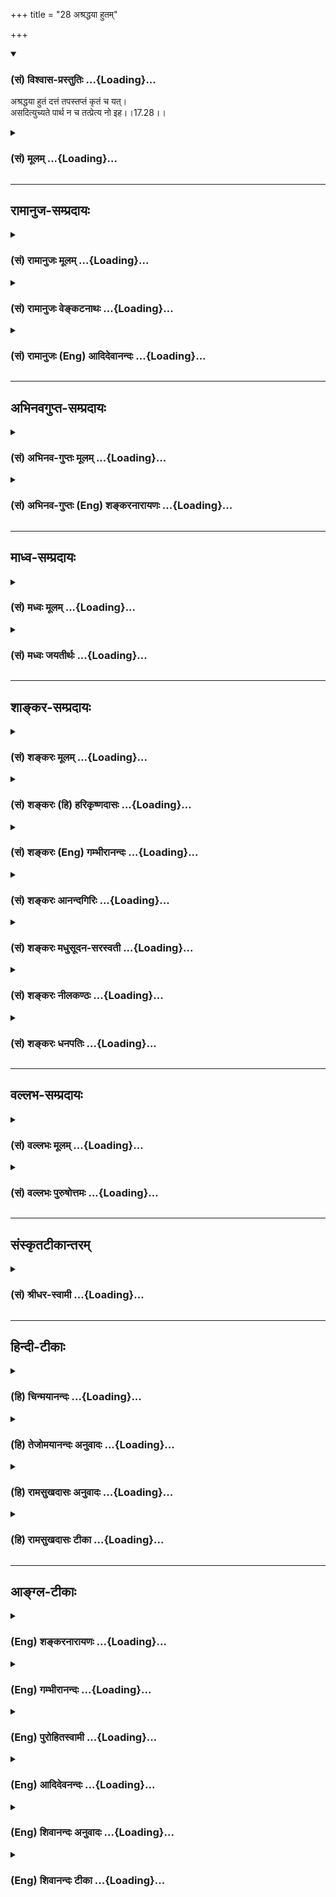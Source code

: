 +++
title = "28 अश्रद्धया हुतम्"

+++
<div class="js_include" newlevelforh1="3" title="(सं) विश्वास-प्रस्तुतिः" unfilled url="/purANam/mahAbhAratam/06-bhIShma-parva/02-bhagavad-gItA-parva/saMskRtam/vishvAsa-prastutiH/17_shraddhA-traya-vibhA/28_ashraddhayA_hutam.md">
<details open><summary><h3>(सं) विश्वास-प्रस्तुतिः ...{Loading}...</h3></summary>

अश्रद्धया हुतं दत्तं तपस्तप्तं कृतं च यत्।  
असदित्युच्यते पार्थ न च तत्प्रेत्य नो इह।।17.28।।
</details>
</div>
<div class="js_include collapsed" newlevelforh1="3" title="(सं) मूलम्" unfilled url="/purANam/mahAbhAratam/06-bhIShma-parva/02-bhagavad-gItA-parva/saMskRtam/mUlam/17_shraddhA-traya-vibhA/28_ashraddhayA_hutam.md">
<details><summary><h3>(सं) मूलम् ...{Loading}...</h3></summary>

अश्रद्धया हुतं दत्तं तपस्तप्तं कृतं च यत्।  
असदित्युच्यते पार्थ न च तत्प्रेत्य नो इह।।17.28।।
</details>
</div>


_________________
## रामानुज-सम्प्रदायः
<div class="js_include collapsed" newlevelforh1="3" title="(सं) रामानुजः मूलम्" unfilled url="/purANam/mahAbhAratam/06-bhIShma-parva/02-bhagavad-gItA-parva/saMskRtam/rAmAnujaH/mUlam/17_shraddhA-traya-vibhA/28_ashraddhayA_hutam.md">
<details><summary><h3>(सं) रामानुजः मूलम् ...{Loading}...</h3></summary>

।।17.28।।**अश्रद्धया कृतं** शास्त्रीयम् अपि होमादिकम् **असद् इति**
उच्यते। कुतः **न च तत् प्रेत्य नो इह;** न मोक्षाय न सांसारिकाय च फलाय
इति।

</details>
</div>
<div class="js_include collapsed" newlevelforh1="3" title="(सं) रामानुजः वेङ्कटनाथः" unfilled url="/purANam/mahAbhAratam/06-bhIShma-parva/02-bhagavad-gItA-parva/saMskRtam/rAmAnujaH/venkaTanAthaH/17_shraddhA-traya-vibhA/28_ashraddhayA_hutam.md">
<details><summary><h3>(सं) रामानुजः वेङ्कटनाथः ...{Loading}...</h3></summary>

  
  
।।17.28।। शास्त्रविधिमुत्सृज्य \[16।27\] इत्यादिना अध्यायारम्भे
प्रश्नोत्तरमुखेन श्रद्धायुक्तस्याप्यशास्त्रीयस्यासुरत्वेनासत्त्वं
प्रतिपाद्य शास्त्रीयस्य ततो व्यावृत्तिर्दर्शिता इदानीं व्यतिरेकेण
प्रकृतानां सदिति निर्देशार्हत्वदृढीकरणाय शास्त्रीयस्यापि
श्रद्धारहितस्यासत्त्वमुच्यते। विशिष्टव्यतिरेकस्य विशेषणाभावे
विशेष्याभावे च समानत्वादित्यभिप्रायेणाऽऽहअश्रद्धया कृतं शास्त्रीयमपीति।
कृतशब्दस्य हुतदत्तयोरन्वयः। तप्तम् इत्यनेन तपसः
कृतत्वसिद्धेर्हुतदत्तशब्दावत्र भावार्थौ। एवं कृतशब्दस्य
विशेषणतयाऽन्वयेऽपेक्षिते सामान्यविषयपरोपकारादिविषयत्वक्लृप्तिरयुक्तेति च
भावः। यद्यप्यशास्त्रीयवन्निरयपतनैकहेतुत्वं नास्ति; तथापि
तत्तद्वाक्योदितफलाभावादसत्त्वमुपपद्यत इत्यभिप्रायेण हेत्वाकाङ्क्षां
दर्शयतिकुत इति। येयं प्रेते \[कठो.1।1।20\] इति श्रुत्यविरोधेन
प्रेत्यशब्दस्य मुक्तदशाविषयत्वोपपत्तौमोक्षकाङ्क्षिभिः \[17।25\]
इत्याद्युक्तफलव्यतिरेकस्यन च तत्प्रेत्य इत्यादिना विवक्षितत्वमाहन
मोक्षायेति। परिशेषसिद्धमिहशब्दस्यार्थमाहन सांसारिकाय
फलायेति। ,श्रद्धायुक्तमप्यवैदिकं; वैदिकमपि श्रद्धाहीनं
दृष्टादृष्टप्रयोजनविरहादननुष्ठेयम् उभयविधप्रयोजनयोगाद्वैदिकमेव
श्रद्धापूतमेवानुष्ठेयमित्यध्यायसार इति भावः।  
  
इति कवितार्किकसिंहस्य सर्वतन्त्रस्वतन्त्रस्य श्रीमद्वेङ्कटनाथस्य
वेदान्ताचार्यस्य कृतिषु भगवद्रामानुजविरचितश्रीमद्गीताभाष्यटीकायां
तात्पर्यचन्द्रिकायां सप्तदशोऽध्यायः।।17।।

</details>
</div>
<div class="js_include collapsed" newlevelforh1="3" title="(सं) रामानुजः (Eng) आदिदेवानन्दः" unfilled url="/purANam/mahAbhAratam/06-bhIShma-parva/02-bhagavad-gItA-parva/saMskRtam/rAmAnujaH/english/AdidevAnandaH/17_shraddhA-traya-vibhA/28_ashraddhayA_hutam.md">
<details><summary><h3>(सं) रामानुजः (Eng) आदिदेवानन्दः ...{Loading}...</h3></summary>

17.28 Offerings etc., when performed without faith, are Asat (i.e.,
unreal, bereft of efficiency), although they might be what has been
enjoined by the Sastras. Why so; Because it is naught here or hereafter;
it will not lead to release nor to any desirable result in Samsara.

</details>
</div>


_________________
## अभिनवगुप्त-सम्प्रदायः
<div class="js_include collapsed" newlevelforh1="3" title="(सं) अभिनव-गुप्तः मूलम्" unfilled url="/purANam/mahAbhAratam/06-bhIShma-parva/02-bhagavad-gItA-parva/saMskRtam/abhinava-guptaH/mUlam/17_shraddhA-traya-vibhA/28_ashraddhayA_hutam.md">
<details><summary><h3>(सं) अभिनव-गुप्तः मूलम् ...{Loading}...</h3></summary>

।।17.28।। इदानीमश्रद्धावतः तामसं कर्म सर्वथा +++(S सर्वथैव )+++ निष्फलं
कारककलापसंयोजनसमुपजनितप्रयासमात्रफलमेव +++(Nसंयोजनमुपजनित -- )+++ ; इति
सर्वथैव +++(S सर्वथा )+++ अश्रद्धावता न भाव्यमित्युच्यते -- अश्रद्धयेति।
असदिति -- अप्रशस्तम्। तस्मात् प्रशस्ते कर्मणि यतमानानां सुखेनैव भवति
शिवम् इति।।। शिवम्।। अत्र संग्रहश्लोकः -- स एव कारकावेशः क्रिया
सैवाविशेषिणी।  
  
तथापि विज्ञानवतां मोक्षार्थे पर्यवस्यति।।।। इति
श्रीमहामाहेश्वराचार्यवर्यराजानकाभिनवगुप्तपादविर  
  
चिते श्रीमद्भगवद्गीतार्थसंग्रहे सप्तदशोऽध्यायः।।  
  

</details>
</div>
<div class="js_include collapsed" newlevelforh1="3" title="(सं) अभिनव-गुप्तः (Eng) शङ्करनारायणः" unfilled url="/purANam/mahAbhAratam/06-bhIShma-parva/02-bhagavad-gItA-parva/saMskRtam/abhinava-guptaH/english/shankaranArAyaNaH/17_shraddhA-traya-vibhA/28_ashraddhayA_hutam.md">
<details><summary><h3>(सं) अभिनव-गुप्तः (Eng) शङ्करनारायणः ...{Loading}...</h3></summary>

17.28 Asradhaya etc. ASAT : not praiseworthy (or inauspicious).
Therefore Happiness just easily arises for those who exert in the
prasieworthy (or auspicious) act.

</details>
</div>


_________________
## माध्व-सम्प्रदायः
<div class="js_include collapsed" newlevelforh1="3" title="(सं) मध्वः मूलम्" unfilled url="/purANam/mahAbhAratam/06-bhIShma-parva/02-bhagavad-gItA-parva/saMskRtam/madhvaH/mUlam/17_shraddhA-traya-vibhA/28_ashraddhayA_hutam.md">
<details><summary><h3>(सं) मध्वः मूलम् ...{Loading}...</h3></summary>

।।17.28।। तथाच ऋग्वेदखिलेषु -- यज्ञाद्या निष्फलं कर्म तत्स्यात्सद्वै
तदर्थकं कर्म वदन्ति देवाः। तच्छब्दानां
सन्निधेर्ब्रह्मप्रीतेस्तद्रूपत्वाज्जनितं ब्रह्म तस्य इति।

</details>
</div>
<div class="js_include collapsed" newlevelforh1="3" title="(सं) मध्वः जयतीर्थः" unfilled url="/purANam/mahAbhAratam/06-bhIShma-parva/02-bhagavad-gItA-parva/saMskRtam/madhvaH/jayatIrthaH/17_shraddhA-traya-vibhA/28_ashraddhayA_hutam.md">
<details><summary><h3>(सं) मध्वः जयतीर्थः ...{Loading}...</h3></summary>

।।17.28।। अश्रद्धया इत्यनेन ब्रह्मभक्तिरपीति अत्र श्रुतिसम्मतिमाह --
**तथा चे**ति। ओं यज्ञाद्याः वेदाद्योतत्वात्। निष्फलं
फलोद्देशरहितत्वात्तदर्थं ब्रह्मविषयम्। एवं तच्छब्दानां ब्रह्मशब्दानाम्।
यज्ञादिषु सन्निधेरवगततद्रूपत्वात् तत्प्रतिमात्वात् तस्योक्तप्रकारेण
यज्ञादीनामनुष्ठातुः।

</details>
</div>


_________________
## शाङ्कर-सम्प्रदायः
<div class="js_include collapsed" newlevelforh1="3" title="(सं) शङ्करः मूलम्" unfilled url="/purANam/mahAbhAratam/06-bhIShma-parva/02-bhagavad-gItA-parva/saMskRtam/shankaraH/mUlam/17_shraddhA-traya-vibhA/28_ashraddhayA_hutam.md">
<details><summary><h3>(सं) शङ्करः मूलम् ...{Loading}...</h3></summary>

।।17.28।। --,**अश्रद्धया हुतं** हवनं कृतम्; अश्रद्धया **दत्तं**
ब्राह्मणेभ्यः; अश्रद्धया **तपः तप्तम्** अनुष्ठितम्; तथा अश्रद्धयैव
**कृतं यत्** स्तुतिनमस्कारादि; तत् सर्वम् **असत् इति उच्यते;**
मत्प्राप्तिसाधनमार्गबाह्यत्वात् **पार्थ। न च तत्** बहुलायासमपि
**प्रेत्य** फलाय **नो** अपि इहार्थम्; साधुभिः निन्दितत्वात् इति।। इति
श्रीमत्परमहंसपरिव्राजकाचार्यस्य
श्रीगोविन्दभगवत्पूज्यपादशिष्यस्य,श्रीमच्छंकरभगवतः कृतौ
श्रीमद्भगवद्गीताभाष्ये  
  
सप्तदशोऽध्यायः।।  
  

</details>
</div>
<div class="js_include collapsed" newlevelforh1="3" title="(सं) शङ्करः (हि) हरिकृष्णदासः" unfilled url="/purANam/mahAbhAratam/06-bhIShma-parva/02-bhagavad-gItA-parva/saMskRtam/shankaraH/hindI/harikRShNadAsaH/17_shraddhA-traya-vibhA/28_ashraddhayA_hutam.md">
<details><summary><h3>(सं) शङ्करः (हि) हरिकृष्णदासः ...{Loading}...</h3></summary>

।।17.28।। क्योंकि सभी जगह श्रद्धाकी प्रधानतासे ही सब कुछ किया जाता है;
इसलिये --, बिना श्रद्धाके किया हुआ हवन; बिना श्रद्धाके ब्राह्मणोंको दिया
हुआ दान; तपा हुआ तप तथा और भी जो कुछ बिना श्रद्धाके किया हुआ स्तुति --
नमस्कारादि कर्म है वह सब; हे पार्थ मेरी प्राप्तिके साधनमार्गसे बाह्य
होनेके कारण असत् है; ऐसा कहा जाता है। क्योंकि वह बहुत परिश्रमयुक्त
होनेपर भी साधु पुरुषोंद्वारा निन्दित होनेके कारण न तो मरनेके पश्चात् फल
देनेवाला होता है और न इस लोकमें ही सुखदायक होता है।

</details>
</div>
<div class="js_include collapsed" newlevelforh1="3" title="(सं) शङ्करः (Eng) गम्भीरानन्दः" unfilled url="/purANam/mahAbhAratam/06-bhIShma-parva/02-bhagavad-gItA-parva/saMskRtam/shankaraH/english/gambhIrAnandaH/17_shraddhA-traya-vibhA/28_ashraddhayA_hutam.md">
<details><summary><h3>(सं) शङ्करः (Eng) गम्भीरानन्दः ...{Loading}...</h3></summary>

17.28 O son of Prtha, whatever is hutam, offered in sacrifice, poured as
oblation; and dattam, given in charity to Brahmanas,without faith;
whatever tapah, austerity; is taptam, performed without faith; so also,
whatever is krtam, done without faith, e.g. praise, salutation, etc.;
all that ucyate, is said to be; asat iti, of no avail, since it is
outside th course of discipline leading to Me. Ca, and, although
involving great effort; na ca tat, it is of no conseence; pretya, after
death, for producing (some) result; na, nor even for any result; iha,
because it is condemned by the wise. \[Thus it is established in this
chapter that, among persons who are not at all versed in the scriptures,
but are possessed of (either of the) three characterisitcs of sattva,
(rajas) etc., only those shall attain to Liberation who steadfastly
resort to sattva alone by partaking of sattvika food, (performing
sattvika) sacrifices) etc. to te exclusion of rajasika and tamasika food
etc., who destroy any defect that might arise in sacrifice etc. by
uttering the names of Brahman, who have fully purified their intellect,
and who have attained to the realization of Truth arising from one's
being endowed with such disciplines as hearing and and thinking
(sravana, manana) of, and meditation (nididhyasana) on Brahman.\]

</details>
</div>
<div class="js_include collapsed" newlevelforh1="3" title="(सं) शङ्करः आनन्दगिरिः" unfilled url="/purANam/mahAbhAratam/06-bhIShma-parva/02-bhagavad-gItA-parva/saMskRtam/shankaraH/AnandagiriH/17_shraddhA-traya-vibhA/28_ashraddhayA_hutam.md">
<details><summary><h3>(सं) शङ्करः आनन्दगिरिः ...{Loading}...</h3></summary>

।।17.28।। अश्रद्धान्वितस्यापि कर्मणो नामत्रयोच्चारणादवैगुण्ये
श्रद्धाप्राधान्यं न स्यादित्याशङ्क्याह -- **तत्र चेति।** सप्तमीभ्यां
प्रकृतं यज्ञादि गृह्यते सर्वं यज्ञादि सगुणमिति शेषः। तस्यासत्त्वं साधयति
-- **मत्प्राप्तीति।** ऐहिकामुष्मिकं वा फलमश्रद्धितेनापि कर्मणा
संपत्स्यते कुतोऽस्यासत्त्वमित्याशङ्क्याह -- **नचेति।**
तस्योभयविधफलाहेतुत्वे हेतुमाह -- **साधुभिरिति।** निन्दन्ति हि साधवः
श्रद्धारहितं कर्मातो नैतदुभयफलौपयिकमित्यर्थः। तदनेन शास्त्रानभिज्ञानमपि
श्रद्धावतां श्रद्धया सात्त्विकत्वादित्रैविध्यभाजां
राजसतामसाहारादित्यागेन सात्त्विकाहारादिसेवया सत्त्वैकशरणानां प्राप्तमपि
यज्ञादिवैगुण्यं ब्रह्मनामनिर्देशेन,परिहरतां परिशुद्धबुद्धीनां
श्रवणादिसामग्रीसंजाततत्त्वसाक्षात्कारवतां मोक्षोपपत्तिरिति स्थितम्। इति
श्रीमत्परमहंसपरिव्राजकाचार्यश्रीमच्छुद्धानन्दपूज्यपादशिष्यानन्दगिरिकृतौ
सप्तदशोऽध्यायः।।17।।  
  

</details>
</div>
<div class="js_include collapsed" newlevelforh1="3" title="(सं) शङ्करः मधुसूदन-सरस्वती" unfilled url="/purANam/mahAbhAratam/06-bhIShma-parva/02-bhagavad-gItA-parva/saMskRtam/shankaraH/madhusUdana-sarasvatI/17_shraddhA-traya-vibhA/28_ashraddhayA_hutam.md">
<details><summary><h3>(सं) शङ्करः मधुसूदन-सरस्वती ...{Loading}...</h3></summary>

।।17.28।। यद्यालस्यादिना शास्त्रीयं विधिमुत्सृज्य श्रद्दधानस्यैव
वृद्धव्यवहारमात्रेण यज्ञतपोदानादि कुर्वतां प्रमादाद्वैगुण्ये प्राप्ते
तत्सदिति ब्रह्मनिर्देशेन तत्परिहारस्तर्ह्यश्रद्दधानतया शास्त्रीयं
विधिमुत्सृज्य कामकारेण यत्किंचिद्यज्ञादि कुर्वतामसुराणामपि तेनैव
वैगुण्यपरिहारः स्यादिति कृतं श्रद्धया सात्त्विकत्वहेतुभूतयेत्यत आह --
अश्रद्धयेति। अश्रद्धया यद्धुतं हवनं कृतमग्नौ दत्तं यद्ब्राह्मणेभ्यो
यत्तपस्तप्तं यच्चान्यत्कर्म कृतं स्तुतिनमस्कारादि तत्सर्वमश्रद्धया
कृतमसदसाध्वित्युच्यते। अत ओंतत्सदिति निर्देशेन न तस्य साधुभावः शक्यते
कर्तुं सर्वथा तदयोग्यत्वाच्छिलाया इवाङ्कुरस्तत्कस्मादसदित्युच्यते शृणु
हे पार्थ; चो हेतौ। यस्मात्तदश्रद्धाकृतं न प्रेत्य परलोके फलति
विगुणत्वेनापूर्वाजनकत्वान्नो इह नापीह लोके यशः साधुभिर्निन्दितत्वात्। अत
ऐहिकामुष्मिकफलविकलत्वादश्रद्धाकृतस्य सात्त्विक्या श्रद्धयैव सात्त्विकं
यज्ञादि कुर्यादन्तःकरणशुद्धये। तादृशस्यैव श्रद्धापूर्वकस्य सात्त्विकस्य
यज्ञादेर्दैवाद्वैगुण्यशङ्कायां ब्रह्मणो नामनिर्देशेन साद्गुण्यं
संपादनीयमिति परमार्थः। श्रद्धापूर्वकसात्त्विकमपि यज्ञादि विगुणं ब्रह्मणो
नामनिर्देशेन सात्त्विकं च संपादितं भवतीति भाष्यम्। तदेवमस्मिन्नध्याये
आलस्यादिनाऽनादृतशास्त्राणां श्रद्धापूर्वकं वृद्धव्यवहारमात्रेण
प्रवर्तमानानां शास्त्रानादरेणासुरसाधर्म्येण श्रद्धापूर्वकानुष्ठानेन च
देवसाधर्म्येण किमसुरा अमी देवावेत्यर्जुनसंशयविषयाणां
राजसतामसश्रद्धापूर्वकं राजसतामसयज्ञादिकारिणोऽसुराः।
शास्त्रीयज्ञानसाधनानधिकारिणः सात्त्विकश्रद्धापूर्वकं
सात्त्विकयज्ञादिकारिणस्तु देहाः शास्त्रीयज्ञानसाधनाधिकारिण इति
श्रद्धात्रैविध्यप्रदर्शनमुखेनाहारादित्रैविध्यप्रदर्शनेन च भगवता निर्णयः
कृत इति सिद्धम्।

</details>
</div>
<div class="js_include collapsed" newlevelforh1="3" title="(सं) शङ्करः नीलकण्ठः" unfilled url="/purANam/mahAbhAratam/06-bhIShma-parva/02-bhagavad-gItA-parva/saMskRtam/shankaraH/nIlakaNThaH/17_shraddhA-traya-vibhA/28_ashraddhayA_hutam.md">
<details><summary><h3>(सं) शङ्करः नीलकण्ठः ...{Loading}...</h3></summary>

।।17.28।। सर्वत्र श्रद्धैव साद्गुण्यहेतुरिति व्यतिरेकमुखेनाह --
**अश्रद्धयेति।** हुतं होमः। दत्तं दानम्। तपस्तप्तमनुष्ठितम् कृतमश्रद्धया
विहितं भगवन्नामस्मरणमपि यच्चान्यत्तत्सर्वमसत् अभावभूतमित्युच्यते। पार्थ;
अतएव तत् प्रेत्य मृत्वा परलोके नोपयुज्यते। इहास्मिन् लोके वा नो
नैवोपयुज्यते। तस्मात् श्रद्धैव सात्त्विकी मातेव सुखकामैः शरणीकरणीयेति
भावः।

</details>
</div>
<div class="js_include collapsed" newlevelforh1="3" title="(सं) शङ्करः धनपतिः" unfilled url="/purANam/mahAbhAratam/06-bhIShma-parva/02-bhagavad-gItA-parva/saMskRtam/shankaraH/dhanapatiH/17_shraddhA-traya-vibhA/28_ashraddhayA_hutam.md">
<details><summary><h3>(सं) शङ्करः धनपतिः ...{Loading}...</h3></summary>

।।17.28।। तत्र सर्वत्रास्तिक्यलक्षणायाः श्रद्धायाः प्रधानतया सर्वं तथैव
संपाद्यते यस्मात्तस्मांदश्रद्धया हुतं हव्यवहनं कृतं दत्तं च ब्राह्णेब्यो
यत्तपस्तप्तं यच्चान्यत्कर्म स्तुतिनमस्कारादिकृतं तत्सर्वमसदित्युच्यते
सत्प्राप्तिमार्गादास्तिदास्तिक्यलक्षणाद्वाह्यत्वात्। असत्त्वमेव
प्रतिपादयति। नच तद्वह्वायासमपि प्रेत्य मृत्वा नापीह यशोरुपफलाय
साधुभिर्निन्दितत्वात्। हुतमित्युक्त्या विहिते कर्मणि श्रद्धावनधिकारी
प्रतिषिद्धे तु श्रद्धारहितोऽपीति बोधितम्। एतेन निषेधलङ्गिनो नास्तिकस्य
प्रत्यवायाभावप्रसङ्गो निरस्तः। ननुयदेव विद्यया करोति श्रद्धयोपनिषदा तदेव
वीर्यवत्तरं भवति इति श्रुत्या श्रद्धया कुतं वीर्यवत्तरं चेत्
श्रद्धारहितमपि वीर्यवदित्यर्थाद्वोधितमिति कथं भगवता प्रोक्तमसदित्युच्यत
इति। नैष दोषः। यतः श्रुतिस्तश्रद्धापदं भक्तिरुपश्रद्धापरं स्मृतिस्थं तु
विश्वसात्मकश्रद्धापरम्। एवंच नास्तिक्यबुद्य्धा कृतं सर्वं निरर्थकमेवातो
नास्तिक्यं श्रेयोर्थिभिः सर्वथैव हेयमिति भावः। पृथा पुत्रस्य तव तु कदापि
तन्नेचितमिति सूचयन्संबोधयति पार्थेति। तदनेन सप्तदशाध्यायेन
श्रद्धादित्रैविध्यं निरुपयता शास्त्रानभिज्ञानामपि सात्त्विकश्रद्धावतां
राजसतामसाहारदिपरिवर्जनेन सात्त्विकाहारादिसेवया सत्त्वैकशरणानां
प्राप्तमपि यज्ञादिवैगुण्यं ब्रह्मनामनिर्देशेन परिहरतां परिशुद्धबुद्धीनां
श्रवणादिना ब्रह्मात्मसाक्षात्कारो भवतीति प्रदर्शितम्।। इति
श्रीमत्परमहंसपरिव्राजकाचार्यश्रीबालस्वामिश्रीपादशिष्यदत्तवंशावतंसरामकुमारसूनुधनपतिविदुषा
विरचितायां श्रीकीताभाष्योत्कर्षदीपिकायां सप्तदशोऽध्यायः।।17।।  
  

</details>
</div>


_________________
## वल्लभ-सम्प्रदायः
<div class="js_include collapsed" newlevelforh1="3" title="(सं) वल्लभः मूलम्" unfilled url="/purANam/mahAbhAratam/06-bhIShma-parva/02-bhagavad-gItA-parva/saMskRtam/vallabhaH/mUlam/17_shraddhA-traya-vibhA/28_ashraddhayA_hutam.md">
<details><summary><h3>(सं) वल्लभः मूलम् ...{Loading}...</h3></summary>

।।17.28।। किञ्च यज्ञादिकं हुतादिकं च यत्कृतं अश्रद्धया
शास्त्रीयश्रद्धाराहित्येन तदसद्व्यर्थमित्यर्थः। कुतः न च तत्प्रेत्य नो
इहेति उभयलोकसुखासाधकत्वादित्यर्थः।

</details>
</div>
<div class="js_include collapsed" newlevelforh1="3" title="(सं) वल्लभः पुरुषोत्तमः" unfilled url="/purANam/mahAbhAratam/06-bhIShma-parva/02-bhagavad-gItA-parva/saMskRtam/vallabhaH/puruShottamaH/17_shraddhA-traya-vibhA/28_ashraddhayA_hutam.md">
<details><summary><h3>(सं) वल्लभः पुरुषोत्तमः ...{Loading}...</h3></summary>

  
  
।।17.28।। अथैतदतिरिक्तं श्रद्धाविहीनमेतदपि असदित्युच्यत इत्याह --
अश्रद्धयेति। अश्रद्धया श्रद्धां विना हुतं हवनादिकं; दत्तं दानादि; तप्तं
तपः; च पुनः यत्किञ्चित् कृतं कर्म यागतीर्थस्नानादिकं; हे पार्थ मद्भक्त
तत्सर्वं असदित्युच्यते; तच्च प्रेत्य परलोके न फलति मत्सम्बन्धाभावात्। इह
लोके न फलं; सदनादृतत्वात्। अतो मत्सम्बन्ध्येव लौकिकालौकिकं फलतीति तदेव
कर्त्तव्यमिति निरूपितम्। निष्फलं त्रिगुणं कर्म सश्रद्धमपि यत्कृतम्। सफलं
निर्गुणं चातः कर्त्तव्यमिति रूपितम्।

</details>
</div>


_________________
## संस्कृतटीकान्तरम्
<div class="js_include collapsed" newlevelforh1="3" title="(सं) श्रीधर-स्वामी" unfilled url="/purANam/mahAbhAratam/06-bhIShma-parva/02-bhagavad-gItA-parva/saMskRtam/shrIdhara-svAmI/17_shraddhA-traya-vibhA/28_ashraddhayA_hutam.md">
<details><summary><h3>(सं) श्रीधर-स्वामी ...{Loading}...</h3></summary>

।।17.28।। इदानीं सर्वकर्मसु श्रद्धयैव प्रवृत्त्यर्थमश्रद्धाकृतं सर्वं
निन्दति **--** **अश्रद्धयेति।** अश्रद्धया हुतं हवनं; दत्तं दानं; तप्तं
निर्वर्तितं तपः। यच्चान्यदपि कृतं कर्म तत्सर्वमसदित्युच्यते।
यतस्तत्प्रेत्य लोकान्तरे न फलति विगुणत्वात्। नो इह न चास्मिंल्लोके फलति;
अयशस्करत्वात्।

</details>
</div>


_________________
## हिन्दी-टीकाः
<div class="js_include collapsed" newlevelforh1="3" title="(हि) चिन्मयानन्दः" unfilled url="/purANam/mahAbhAratam/06-bhIShma-parva/02-bhagavad-gItA-parva/hindI/chinmayAnandaH/17_shraddhA-traya-vibhA/28_ashraddhayA_hutam.md">
<details><summary><h3>(हि) चिन्मयानन्दः ...{Loading}...</h3></summary>

।।17.28।। इस श्लोक में; निषेध की भाषा में निश्चयात्मक रूप से भगवान् कहते
हैं कि श्रद्धारहित कोई भी कर्म न इस लोक में और न मरण के पश्चात् ही
लाभदायक होता है। कर्मों का फल कर्ता की श्रद्धा; उत्साह और निश्चय पर ही
निर्भर करता है। मनुष्य की श्रद्धा ही उसके कर्मों को आभा प्रदान करती है।
अत कर्म का फल बहुत अधिक मात्रा में कर्ता की श्रद्धा पर निर्भर करता
है। यहाँ निश्चयात्मक रूप से कहा गया है कि श्रद्धारहित यज्ञ; दान; तप और
अन्य कर्म असत् होते हैं। असत् से सत् की उत्पत्ति नहीं हो सकती। इसलिए ऐसे
असत् कर्मों से कोई वास्तविक श्रेष्ठ फल प्राप्त नहीं किया जा सकता। भगवान्
के इस कथन से यह स्पष्ट होता है कि सब कर्मों में श्रद्धा की प्रमुखता है
और उसके बिना कर्म निष्फल होते हैं। श्रद्धा का यह नियम न केवल आध्यात्मिक
क्षेत्र में ही सत्य है; अपितु लौकिक फलों की प्राप्ति में भी उतना ही सत्य
प्रमाणित होता है। कर्ता को स्वयं अपने में; कर्म में तथा प्राप्य लक्ष्य
में श्रद्धा आवश्यक होती है; केवल तभी वह अपनी सम्पूर्ण क्षमता के साथ
प्रयत्न कर सकता है; अन्यथा नहीं। अत भगवान् श्रीकृष्ण कहते हैं कि अश्रद्धा
से किये गये यज्ञ; दान और तप असत् होते हैं। conclusion तत्सदिति
श्रीमद्भगवद्गीतासूपनिषत्सु ब्रह्मविद्धायां योगशास्त्रे  
  
श्रीकृष्णार्जुनसंवादे श्रद्धात्रयविभागयोगो नाम सप्तदशोऽध्याय।। इस प्रकार
श्रीकृष्णार्जुनसंवाद के रूप में ब्रह्मविद्या और योगशास्त्रस्वरूप
श्रीमद्भगवद्गीतोपनिषद् का श्रद्धात्रयविभागयोग नामक सत्रहवां अध्याय
समाप्त होता है।

</details>
</div>
<div class="js_include collapsed" newlevelforh1="3" title="(हि) तेजोमयानन्दः अनुवादः" unfilled url="/purANam/mahAbhAratam/06-bhIShma-parva/02-bhagavad-gItA-parva/hindI/tejomayAnandaH/anuvAdaH/17_shraddhA-traya-vibhA/28_ashraddhayA_hutam.md">
<details><summary><h3>(हि) तेजोमयानन्दः अनुवादः ...{Loading}...</h3></summary>

।।17.28।। हे पार्थ ! जो यज्ञ, दान, तप और कर्म अश्रद्धापूर्वक किया जाता
है, वह 'असत्' कहा जाता है; वह न इस लोक में (इह) और न मरण के पश्चात् (उस
लोक में) लाभदायक होता है।।

</details>
</div>
<div class="js_include collapsed" newlevelforh1="3" title="(हि) रामसुखदासः अनुवादः" unfilled url="/purANam/mahAbhAratam/06-bhIShma-parva/02-bhagavad-gItA-parva/hindI/rAmasukhadAsaH/anuvAdaH/17_shraddhA-traya-vibhA/28_ashraddhayA_hutam.md">
<details><summary><h3>(हि) रामसुखदासः अनुवादः ...{Loading}...</h3></summary>

।।17.28।। हे पार्थ ! अश्रद्धासे किया हुआ हवन, दिया हुआ दान और तपा हुआ तप
तथा और भी जो,कुछ किया जाय, वह सब 'असत्' -- ऐसा कहा जाता है। उसका फल न
यहाँ होता है, न मरनेके बाद ही होता है अर्थात् उसका कहीं भी सत् फल नहीं
होता।

</details>
</div>
<div class="js_include collapsed" newlevelforh1="3" title="(हि) रामसुखदासः टीका" unfilled url="/purANam/mahAbhAratam/06-bhIShma-parva/02-bhagavad-gItA-parva/hindI/rAmasukhadAsaH/TIkA/17_shraddhA-traya-vibhA/28_ashraddhayA_hutam.md">
<details><summary><h3>(हि) रामसुखदासः टीका ...{Loading}...</h3></summary>

।।17.28।।***व्याख्या --***  **अश्रद्धया हुतं दत्तं तपस्तप्तं कृतं च
यत् --** अश्रद्धापूर्वक यज्ञ; दान और तप किया जाय और **कृतं च यत्
(टिप्पणी प₀ 864)** अर्थात् जिसकी शास्त्रमें आज्ञा आती है; ऐसा जो कुछ
कर्म अश्रद्धापूर्वक किया जाय -- वह सब असत् कहा जाता है।**अश्रद्धया**
पदमें श्रद्धाके अभावका वाचक **नञ्** समास है; जिसका तात्पर्य है कि आसुर
लोग परलोक; पुनर्जन्म; धर्म; ईश्वर आदिमें श्रद्धा नहीं रखते।**बरन धर्म
नहिं आश्रम चारी।  
  
** श्रुति बिरोध रत सब उर नारी।। (मानस 7। 98। 1) -- इस प्रकारके विरुद्ध
भाव रखकर वे यज्ञ; दान आदि क्रियाएँ करते हैं। जब वे शास्त्रमें श्रद्धा ही
नहीं रखते; तो फिर वे यज्ञ आदि शास्त्रीय कर्म क्यों करते हैं वे उन
शास्त्रीय कर्मोंको इसलिये करते हैं कि लोगोंमें उन क्रियाओंका ज्यादा
प्रचलन है; उनको करनेवालोंका लोग आदर करते हैं तथा उनको करना अच्छा समझते
हैं। इसलिये समाजमें अच्छा बननेके लिये और जो लोग यज्ञ आदि शास्त्रीय कर्म
करते हैं; उनकी श्रेणीमें गिने जानेके लिये वे श्रद्धा न होनेपर भी
शास्त्रीय कर्म कर देते हैं।**असदित्युच्यते पार्थ न च तत्प्रेत्य नो इह
--** अश्रद्धापूर्वक यज्ञ आदि जो कुछ शास्त्रीय कर्म किया जाय; वह सब
**असत्** कहा जाता है। उसका न इस लोकमें फल होता है और न परलोकमें --
जन्मजन्मान्तरमें ही फल होता है। तात्पर्य यह कि सकामभावसे श्रद्धा एवं
विधिपूर्वक शास्त्रीय कर्मोंको करनेपर यहाँ धनवैभव; स्त्रीपुत्र आदिकी
प्राप्ति और मरनेके बाद स्वर्गादि लोकोंकी प्राप्ति हो सकती है और उन्हीं
कर्मोंको निष्कामभावसे श्रद्धा एवं विधिपूर्वक करनेपर अन्तःकरणकी शुद्धि
होकर परमात्मप्राप्ति हो जाती है परन्तु अश्रद्धापूर्वक कर्म करनेवालोंको
इनमेंसे कोई भी फल प्राप्त नहीं होता। यदि यहाँ यह कहा जाय कि
अश्रद्धापूर्वक जो कुछ भी किया जाता है; उसका इस लोकमें और परलोकमें कुछ भी
फल नहीं होता; तो जितने पापकर्म किये जाते हैं; वे सभी अश्रद्धासे ही किये
जाते हैं; तब तो उनका भी कोई फल नहीं होना चाहिये और मनुष्य भोग भोगने तथा
संग्रह करनेकी इच्छाको लेकर अन्याय; अत्याचार; झूठ; कपट; धोखेबाजी आदि
जितने भी पापकर्म करता है; उन कर्मोंका फल दण्ड भी नहीं चाहता पर वास्तवमें
ऐसी बात है नहीं। कारण कि कर्मोंका यह नियम है कि रागी पुरुष रागपूर्वक जो
कुछ भी कर्म करता है; उसका फल कर्ताके न चाहनेपर भी कर्ताको मिलता ही है।
इसलिये आसुरीसम्पदावालोंको बन्धन और आसुरी योनियों तथा नरकोंकी प्राप्ति
होती है। छोटेसेछोटा और साधारणसेसाधारण कर्म भी यदि उस परमात्माके
उद्देश्यसे ही निष्कामभावपूर्वक किया जाय; तो वह कर्म सत् हो जाता है
अर्थात् परमात्माकी प्राप्ति करानेवाला हो जाता है परन्तु ब़ड़ेसेबड़ा
यज्ञादि कर्म भी यदि श्रद्धापूर्वक और शास्त्रीय विधिविधानसे सकामभावपूर्वक
किया जाय; तो वह कर्म भी फल देकर नष्ट हो जाता है परमात्माकी प्राप्ति
करानेवाला नहीं होता तथा वे यज्ञादि कर्म यदि अश्रद्धापूर्वक किये जायँ; तो
वे सब असत् हो जाते हैं अर्थात् सत् फल देनेवाले नहीं होते। तात्पर्य यह है
कि परमात्माकी प्राप्तिमें क्रियाकी प्रधानता नहीं है; प्रत्युत
श्रद्धाभावकी ही प्रधानता है। पूर्वोक्त सद्भाव; साधुभाव; प्रशस्त कर्म;
सत्स्थिति और तदर्थीय कर्म -- ये पाँचों परमात्माकी प्राप्ति करानेवाले
होनेसे अर्थात् सत् -- परमात्माके साथ सम्बन्ध जोड़नेवाले होनेसे सत् कहे
जाते हैं। अश्रद्धासे किये गये कर्म असत् क्यों होते हैं वेदोंने; भगवान्ने
और शास्त्रोंने कृपा करके मनुष्योंके कल्याणके लिये ही ये शुभकर्म बताये
हैं; पर जो मनुष्य इन तीनोंपर अश्रद्धा करके शुभकर्म करते हैं; उनके ये सब
कर्म असत् हो जाते हैं। इन तीनोंपर की हुई अश्रद्धाके कारण उनको नरक आदि
दण्ड मिलने चाहिये परन्तु उनके कर्म शुभ (अच्छे) हैं; इसलिये उन कर्मोंका
कोई फल नहीं होता -- यही उनके लिये दण्ड है। मनुष्यको उचित है कि वह यज्ञ;
दान; तप; तीर्थ; व्रत आदि शास्त्रविहित कर्मोंको श्रद्धापूर्वक और
निष्कामभावसे करे। भगवान्ने विशेष कृपा करके मानवशरीर दिया है और इसमें
शुभकर्म करनेसे अपनेको और सब लोगोंको लाभ होता है। इसलिये जिससे अभी और
परिणाममें सबका हित हो -- ऐसे श्रेष्ठ कर्तव्यकर्म श्रद्धापूर्वक और
भगवान्की प्रसन्नताके लिये करते रहना चाहिये।  
  
**इस प्रकार ; तत्; सत् -- इन भगवन्नामोंके उच्चारणपूर्वक ब्रह्मविद्या और
योगशास्त्रमय श्रीमद्भगवद्गीतोपनिषद्रूप श्रीकृष्णार्जुनसंवादमें
श्रद्धात्रयविभागयोग नामक सत्रहवाँ अध्याय पूर्ण हुआ।।17।।  
  
** **,**

</details>
</div>


_________________
## आङ्ग्ल-टीकाः
<div class="js_include collapsed" newlevelforh1="3" title="(Eng) शङ्करनारायणः" unfilled url="/purANam/mahAbhAratam/06-bhIShma-parva/02-bhagavad-gItA-parva/english/shankaranArAyaNaH/17_shraddhA-traya-vibhA/28_ashraddhayA_hutam.md">
<details><summary><h3>(Eng) शङ्करनारायणः ...{Loading}...</h3></summary>

17.28. Without faith, whatever oblation is offered, what-ever gift is
made, whatever austerity is practised, and whatever action is
undertaken, that is called ASAT and it is of no avail after one's death
and in this world.

</details>
</div>
<div class="js_include collapsed" newlevelforh1="3" title="(Eng) गम्भीरानन्दः" unfilled url="/purANam/mahAbhAratam/06-bhIShma-parva/02-bhagavad-gItA-parva/english/gambhIrAnandaH/17_shraddhA-traya-vibhA/28_ashraddhayA_hutam.md">
<details><summary><h3>(Eng) गम्भीरानन्दः ...{Loading}...</h3></summary>

17.28 O son of Prtha, whatever is offered in sacrifice and given in
charity, as also whatever austerity is undertakne or whatever is done
without, faith, is said to be of on avail. And it is of no conseence
after death, nor here.

</details>
</div>
<div class="js_include collapsed" newlevelforh1="3" title="(Eng) पुरोहितस्वामी" unfilled url="/purANam/mahAbhAratam/06-bhIShma-parva/02-bhagavad-gItA-parva/english/purohitasvAmI/17_shraddhA-traya-vibhA/28_ashraddhayA_hutam.md">
<details><summary><h3>(Eng) पुरोहितस्वामी ...{Loading}...</h3></summary>

17.28 Whatsoever is done without faith, whether it be sacrifice,
austerity or gift or anything else, as called Asat' (meaning Unreal')
for it is the negation of Sat,' O Arjuna! Such an act has no
significance, here or hereafter."

</details>
</div>
<div class="js_include collapsed" newlevelforh1="3" title="(Eng) आदिदेवनन्दः" unfilled url="/purANam/mahAbhAratam/06-bhIShma-parva/02-bhagavad-gItA-parva/english/AdidevanandaH/17_shraddhA-traya-vibhA/28_ashraddhayA_hutam.md">
<details><summary><h3>(Eng) आदिदेवनन्दः ...{Loading}...</h3></summary>

17.28 Whatever offering or gift is made, whatever austerity is practised
and whatever action is performed without faith, that is called Asat, O
Arjuna. It is naught here or hereafter.

</details>
</div>
<div class="js_include collapsed" newlevelforh1="3" title="(Eng) शिवानन्दः अनुवादः" unfilled url="/purANam/mahAbhAratam/06-bhIShma-parva/02-bhagavad-gItA-parva/english/shivAnandaH/anuvAdaH/17_shraddhA-traya-vibhA/28_ashraddhayA_hutam.md">
<details><summary><h3>(Eng) शिवानन्दः अनुवादः ...{Loading}...</h3></summary>

17.28 Whatever is sacrificed, given or performed, and whatever austerity
is practised without faith, it is called 'Asat', O Arjuna; it is naught
here or hereafter (after death).

</details>
</div>
<div class="js_include collapsed" newlevelforh1="3" title="(Eng) शिवानन्दः टीका" unfilled url="/purANam/mahAbhAratam/06-bhIShma-parva/02-bhagavad-gItA-parva/english/shivAnandaH/TIkA/17_shraddhA-traya-vibhA/28_ashraddhayA_hutam.md">
<details><summary><h3>(Eng) शिवानन्दः टीका ...{Loading}...</h3></summary>

17.28 अश्रद्धया without faith; हुतम् is sacrificed; दत्तम् given; तपः
austerity; तप्तम् is practised; कृतम् performed; च and; यत् whatever;
असत् Asat; इति thus; उच्यते is called; पार्थ O Partha; न not; च and; तत्
that; प्रेत्य hereafter (after death); न not; इह here.Commentary Asat
That which changes form and has no permanent existence. It does not mean
nonexistence as such.Acts of sacrifice; austerity and gift that are
performed without faith; under pressure; or to prevent some sort of
trouble or to gratify a craving; are Asat in their nature. They yield no
permanent benefit or fruit to anybody.Any sacrifice; austerity or gift
done without dedicating it to the Lord will be of no avail to the doer
in this earthly life here or in the life beyond hereafter. It would be
as useless as showers of rain falling on rocky ground or pouring
oblations of ghee (clarified butter) on cold ashes. If you have no faith
you will become egoistic and obstinate. Your heart will become hard. If
you perform even hundreds of sacrifices without faith; without the
spirit of selfsurrender to the Lord; even if you distribute the wealth
of the whole world in charity without faith in and devotion to the Lord;
all these would be worthless and useless. The sages will not appreciate
such sacrifices or gifts. Energy; money and time are simply wasted.Thus
in the Upanishads of the glorious Bhagavad Gita; the science of the
Eternal; the scripture of Yoga; the dialogue between Sri Krishna and
Arjuna; ends the seventeenth discourse entitledThe Yoga of the Division
of the Threefold Faith. ,

</details>
</div>
